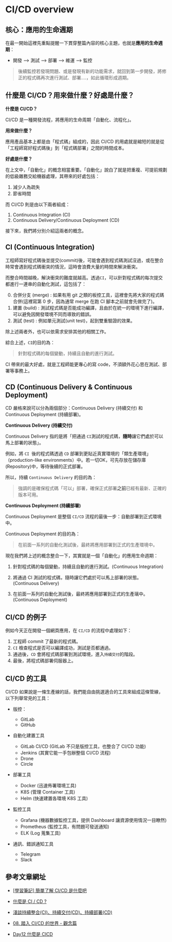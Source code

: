 # CI/CD overview

## 核心：應用的生命週期

在最一開始這裡先重點提醒一下貫穿整篇內容的核心主題，也就是**應用的生命週期**：

* 開發 --> 測試 --> 部署 --> 維運 --> 監控

> 後續監控若發現問題、或是發現有新的功能需求，就回到第一步開發，將修正的程式碼再次進行測試、部署....，如此循環形成週期。

## 什麼是 CI/CD？用來做什麼？好處是什麼？

**什麼是 CI/CD？**

CI/CD 是一種開發流程，將應用的生命周期「自動化、流程化」。

**用來做什麼？**

應用產品基本上都是由「程式碼」組成的，因此 CI/CD 的用處就是縮短的就是從「工程師寫好程式碼後」到「程式碼部署」之間的時間成本。

**好處是什麼？**

在上文中，「自動化」的概念相當重要。「自動化」說白了就是把重複、可提前規劃的低級雜務交給機器處理，其帶來的好處包括：

  1. 減少人為疏失
  2. 節省時間


而 CI/CD 則是由以下兩者組成：

  1. Continuous Integration (CI)
  2. Continuous Delivery/Continuous Deployment (CD)

接下來，我們將分別介紹這兩者的概念。

## CI (Continuous Integration)

工程師寫好程式碼後並提交(commit)後，可能會遇到程式碼測試沒過，或在整合時常會遇到程式碼衝突的情況，這時會浪費大量的時間來解決衝突。

而整合時間越晚，解決衝突的難度就越高。透過`CI`，可以針對程式碼的每次提交都進行一連串的自動化測試，這包括了：
  
  0. 合併分支 (merge) : 如果有用 git 之類的板控工具，這裡會先將大家的程式碼合併(這裡寫第 0 步，因為通常 merge 在跑 CI 腳本之前就會先做完了)。
  1. 建置 (build) : 測試程式碼是否能成功編譯，且由於在統一的環境下進行編譯，可以避免因開發環境不同而導致的錯誤。
  2. 測試 (test) : 例如單元測試(unit test)，起到雙重驗證的效果。

除上述兩者外，也可以依需求安排其他的相關工作。

綜合上述，`CI`的目的為：

> 針對程式碼的每個變動，持續且自動的進行測試。

CI 帶來的最大好處，就是工程師能更專心的寫 code，不須額外花心思在測試、部署等事務上。

## CD (Continuous Delivery & Continuous Deployment)

CD 嚴格來說可以分為兩個部分：Continuous Delivery (持續交付) 和 Continuous Deployment (持續部署)。


**Continuous Delivery (持續交付)**

Continuous Delivery 指的是將「把通過 `CI`測試的程式碼，**隨時**讓它們處於可以馬上部署的狀態」。

例如，將 `CI `後的程式碼透過 `CD` 部署到更貼近真實環境的「類生產環境」（production-like environments）中。若一切OK，可先存放在儲存庫(Repository)中，等待後續的正式部署。
 
所以，持續 `Continuous Delivery` 的目的為：

> 強調的是確保程式碼「可以」部署，確保正式部署**之前**已經有最新、正確的版本可用。


**Continuous Deployment (持續部署)**

Continuous Deployment 是整個 `CI/CD` 流程的最後一步：自動部署到正式環境中。

Continuous Deployment 的目的為：

> 在前面一系列的自動化測試後，最終將應用部署到正式的生產環境中。


現在我們將上述的概念整合一下，其實就是一個「自動化」的應用生命週期：

1. 針對程式碼的每個變動，持續且自動的進行測試。(Continuous Integration)

2. 將通過 CI 測試的程式碼，隨時讓它們處於可以馬上部署的狀態。(Continuous Delivery)

3. 在前面一系列的自動化測試後，最終將應用部署到正式的生產璃中。(Continuous Deployment)

## CI/CD 的例子

例如今天正在開發一個網頁應用，在 `CI/CD` 的流程中處理如下：

1. 工程師 commit 了最新的程式碼。
2. `CI` 檢查程式是否可以編譯成功，測試是否都通過。
3. 通過後，`CD` 會將程式碼部署到測試環境，進入`持續交付`的階段。
4. 最後，將程式碼部署伺服器上。

## CI/CD 的工具

CI/CD 如果說是一條生產線的話，我們能自由挑選適合的工具來組成這條管線，以下列舉常見的工具：

* 版控：
  * GitLab 
  * GitHub 

* 自動化建置工具
  * GitLab CI/CD (GitLab 不只是版控工具，也整合了 CI/CD 功能)
  * Jenkins (其實它能一手包辦整個 CI/CD 流程)
  * Drone 
  * Circle 

* 部署工具
  * Docker (迅速佈署環境工具)
  * K8S (管理 Container 工具)
  * Helm (快速建置各環境 K8S 工具)

* 監控工具
  * Grafana (機器數據監控工具，提供 Dashboard 讓資源使用情況一目瞭然)
  * Prometheus (監控工具，有問題可發送通知)
  * ELK (Log 蒐集工具)

* 通訊、錯誤通知工具
  * Telegram 
  * Slack 

## 參考文章網址

* [[學習筆記] 簡單了解 CI/CD 是什麼吧](https://zx2515296964.medium.com/%E5%AD%B8%E7%BF%92%E7%AD%86%E8%A8%98-%E7%B0%A1%E5%96%AE%E4%BA%86%E8%A7%A3-ci-cd-%E6%98%AF%E4%BB%80%E9%BA%BC%E5%90%A7-7adf50a573e6)

* [什麼是 CI / CD ?](https://bear-1111.medium.com/%E4%BB%80%E9%BA%BC%E6%98%AF-ci-cd-72bd5ae571f1)

* [淺談持續整合(CI)、持續交付(CD)、持續部署(CD)](https://iter01.com/598499.html)

* [08. 踏入 CI/CD 的世界 - 觀念篇](https://ithelp.ithome.com.tw/articles/10204538)

* [Day12 什麼是 CICD](https://ithelp.ithome.com.tw/articles/10219083)

 

